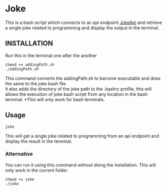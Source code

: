 # Joke
This is a bash script which connects to an api endpoint [JokeApi](https://v2.jokeapi.dev/) and retrieve a single joke related to programming and display the output in the terminal.   

## INSTALLATION
Run this in the terminal one after the another
```
chmod +x addingPath.sh
./addingPath.sh
```
This command converts the addingPath.sh to become executable and does the same to the joke bash file.  
It also adds the directory of the joke path to the .bashrc profile, this will allows the execution of joke bash script from any location in the bash terminal.
*This will only work for bash terminals. 

## Usage
```
joke
```
This will get a single joke related to programming from an api endpoint and display the result in the terminal.

### Alternative

You can run it using this command without doing the installation.
This will only work in the current folder
```
chmod +x joke
./joke
```

